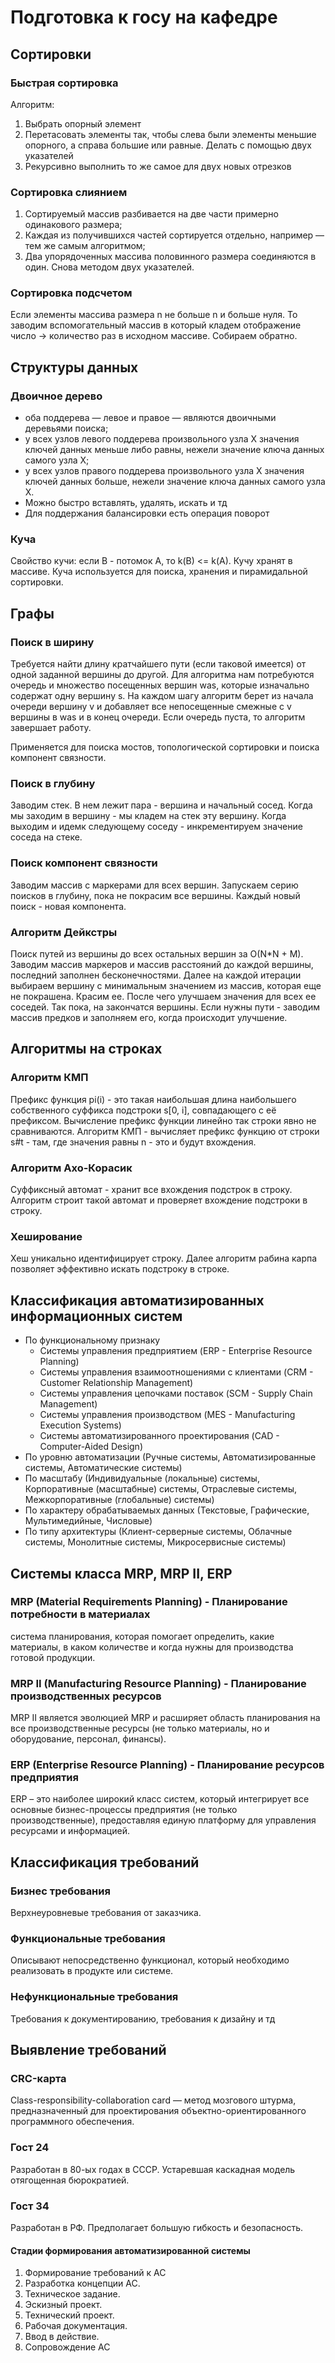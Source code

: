 # Подготовка к госу на кафедре

## Сортировки

### Быстрая сортировка

Алгоритм:
1. Выбрать опорный элемент
2. Перетасовать элементы так, чтобы слева были элементы меньшие опорного, а справа большие или равные. Делать с помощью двух указателей
3. Рекурсивно выполнить то же самое для двух новых отрезков

### Сортировка слиянием

1. Сортируемый массив разбивается на две части примерно одинакового размера;
2. Каждая из получившихся частей сортируется отдельно, например — тем же самым алгоритмом;
3. Два упорядоченных массива половинного размера соединяются в один. Снова методом двух указателей.

### Сортировка подсчетом

Если элементы массива размера n не больше n и больше нуля. То заводим вспомогательный массив в который кладем отображение число -> количество раз в исходном массиве. Собираем обратно.

## Структуры данных

### Двоичное дерево

* оба поддерева — левое и правое — являются двоичными деревьями поиска;
* у всех узлов левого поддерева произвольного узла X значения ключей данных меньше либо равны, нежели значение ключа данных самого узла X;
* у всех узлов правого поддерева произвольного узла X значения ключей данных больше, нежели значение ключа данных самого узла X.
* Можно быстро вставлять, удалять, искать и тд
* Для поддержания балансировки есть операция поворот

### Куча

Свойство кучи: если B - потомок A, то k(B) <= k(A). Кучу хранят в массиве. Куча используется для поиска, хранения и пирамидальной сортировки.

## Графы

### Поиск в ширину

Требуется найти длину кратчайшего пути (если таковой имеется) от одной заданной вершины до другой.
Для алгоритма нам потребуются очередь и множество посещенных вершин was, которые изначально содержат одну вершину s.
На каждом шагу алгоритм берет из начала очереди вершину v и добавляет все непосещенные смежные с v вершины в was и в конец очереди. Если очередь пуста, то алгоритм завершает работу.

Применяется для поиска мостов, топологической сортировки и поиска компонент связности.

### Поиск в глубину

Заводим стек. В нем лежит пара - вершина и начальный сосед. Когда мы заходим в вершину - мы кладем на стек эту вершину. Когда выходим и идемк следующему соседу - инкрементируем значение соседа на стеке.

### Поиск компонент связности

Заводим массив с маркерами для всех вершин. Запускаем серию поисков в глубину, пока не покрасим все вершины. Каждый новый поиск - новая компонента.

### Алгоритм Дейкстры

Поиск путей из вершины до всех остальных вершин за O(N*N + M). Заводим массив маркеров и массив расстояний до каждой вершины, последний заполнен бесконечностями.
Далее на каждой итерации выбираем вершину с минимальным значением из массив, которая еще не покрашена. Красим ее. После чего улучшаем значения для всех ее соседей. Так пока, на закончатся вершины.
Если нужны пути - заводим массив предков и заполняем его, когда происходит улучшение.

## Алгоритмы на строках

### Алгоритм КМП

Префикс функция pi(i) - это такая наибольшая длина наибольшего собственного суффикса подстроки s[0, i], совпадающего с её префиксом.
Вычисление префикс функции линейно так строки явно не сравниваются. Алгоритм КМП - вычисляет префикс функцию от строки s#t - там, где значения равны n - это и будут вхождения.

### Алгоритм Ахо-Корасик

Суффиксный автомат - хранит все вхождения подстрок в строку.
Алгоритм строит такой автомат и проверяет вхождение подстроки в строку.

### Хеширование

Хеш уникально идентифицирует строку. Далее алгоритм рабина карпа позволяет эффективно искать подстроку в строке.

## Классификация автоматизированных информационных систем

* По функциональному признаку
  * Системы управления предприятием (ERP - Enterprise Resource Planning)
  * Системы управления взаимоотношениями с клиентами (CRM - Customer Relationship Management)
  * Системы управления цепочками поставок (SCM - Supply Chain Management)
  * Системы управления производством (MES - Manufacturing Execution Systems)
  * Системы автоматизированного проектирования (CAD - Computer-Aided Design)
* По уровню автоматизации (Ручные системы, Автоматизированные системы, Автоматические системы)
* По масштабу (Индивидуальные (локальные) системы, Корпоративные (масштабные) системы, Отраслевые системы, Межкорпоративные (глобальные) системы)
* По характеру обрабатываемых данных (Текстовые, Графические, Мультимедийные, Числовые)
* По типу архитектуры (Клиент-серверные системы, Облачные системы, Монолитные системы, Микросервисные системы)

## Системы класса MRP, MRP II, ERP

### MRP (Material Requirements Planning) - Планирование потребности в материалах

система планирования, которая помогает определить, какие материалы, в каком количестве и когда нужны для производства готовой продукции.

### MRP II (Manufacturing Resource Planning) - Планирование производственных ресурсов

MRP II является эволюцией MRP и расширяет область планирования на все производственные ресурсы (не только материалы, но и оборудование, персонал, финансы).

### ERP (Enterprise Resource Planning) - Планирование ресурсов предприятия

ERP – это наиболее широкий класс систем, который интегрирует все основные бизнес-процессы предприятия (не только производственные), предоставляя единую платформу для управления ресурсами и информацией.

## Классификация требований

### Бизнес требования

Верхнеуровневые требования от заказчика.

### Функциональные требования

Описывают непосредственно функционал, который необходимо реализовать в продукте или системе.

### Нефункциональные требования

Требования к документированию, требования к дизайну и тд

## Выявление требований

### CRC-карта

Class-responsibility-collaboration card — метод мозгового штурма, предназначенный для проектирования объектно-ориентированного программного обеспечения.

### Гост 24

Разработан в 80-ых годах в СССР. Устаревшая каскадная модель отягощенная бюрократией.

### Гост 34

Разработан в РФ. Предполагает большую гибкость и безопасность.

#### Стадии формирования автоматизированной системы

1. Формирование требований к АС
2. Разработка концепции АС.
3. Техническое задание.
4. Эскизный проект.
5. Технический проект.
6. Рабочая документация.
7. Ввод в действие.
8. Сопровождение АС
